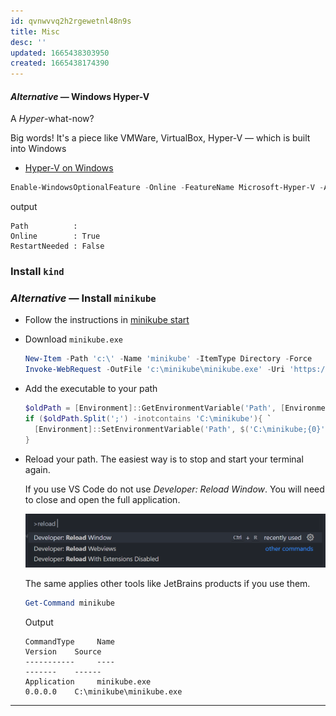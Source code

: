 ```yaml
---
id: qvnwvvq2h2rgewetnl48n9s
title: Misc
desc: ''
updated: 1665438303950
created: 1665438174390
---
```


#### *Alternative* — Windows Hyper-V

A *Hyper*-what-now?

Big words! It's a piece like VMWare, VirtualBox, Hyper-V — which is built into Windows

* [Hyper-V on Windows][hyper-v-on-windows]

```powershell
Enable-WindowsOptionalFeature -Online -FeatureName Microsoft-Hyper-V -All
```

output

```text
Path          :
Online        : True
RestartNeeded : False
```

### Install `kind`

### *Alternative* — Install `minikube`

* Follow the instructions in [minikube start][minikube-start]
* Download `minikube.exe`

  ```powershell
  New-Item -Path 'c:\' -Name 'minikube' -ItemType Directory -Force
  Invoke-WebRequest -OutFile 'c:\minikube\minikube.exe' -Uri 'https://github.com/kubernetes/minikube/releases/latest/download/minikube-windows-amd64.exe' -UseBasicParsing
  ```

* Add the executable to your path

  ```powershell
  $oldPath = [Environment]::GetEnvironmentVariable('Path', [EnvironmentVariableTarget]::User)
  if ($oldPath.Split(';') -inotcontains 'C:\minikube'){ `
    [Environment]::SetEnvironmentVariable('Path', $('C:\minikube;{0}' -f $oldPath), [EnvironmentVariableTarget]::User) `
  }
  ```

* Reload your path.
  The easiest way is to stop and start your terminal again.

  If you use VS Code do not use *Developer: Reload Window*. You will need to close and open the full application.

  ![VS Code Reload Window Command](assets/images/vscode-reload-window.png)

  The same applies other tools like JetBrains products if you use them.

  ```powershell
  Get-Command minikube
  ```

  Output

  ```text
  CommandType     Name                                               Version    Source
  -----------     ----                                               -------    ------
  Application     minikube.exe                                       0.0.0.0    C:\minikube\minikube.exe
  ```

---

[minikube-start]: https://minikube.sigs.k8s.io/docs/start/
[hyper-v-on-windows]: https://learn.microsoft.com/en-us/virtualization/hyper-v-on-windows/quick-start/enable-hyper-v
